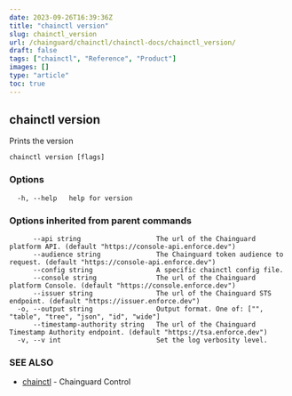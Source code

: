 ```yaml
---
date: 2023-09-26T16:39:36Z
title: "chainctl version"
slug: chainctl_version
url: /chainguard/chainctl/chainctl-docs/chainctl_version/
draft: false
tags: ["chainctl", "Reference", "Product"]
images: []
type: "article"
toc: true
---
```

## chainctl version

Prints the version

```
chainctl version [flags]
```

### Options

```
  -h, --help   help for version
```

### Options inherited from parent commands

```
      --api string                   The url of the Chainguard platform API. (default "https://console-api.enforce.dev")
      --audience string              The Chainguard token audience to request. (default "https://console-api.enforce.dev")
      --config string                A specific chainctl config file.
      --console string               The url of the Chainguard platform Console. (default "https://console.enforce.dev")
      --issuer string                The url of the Chainguard STS endpoint. (default "https://issuer.enforce.dev")
  -o, --output string                Output format. One of: ["", "table", "tree", "json", "id", "wide"]
      --timestamp-authority string   The url of the Chainguard Timestamp Authority endpoint. (default "https://tsa.enforce.dev")
  -v, --v int                        Set the log verbosity level.
```

### SEE ALSO

* [chainctl](/chainguard/chainctl/chainctl-docs/chainctl/)	 - Chainguard Control

